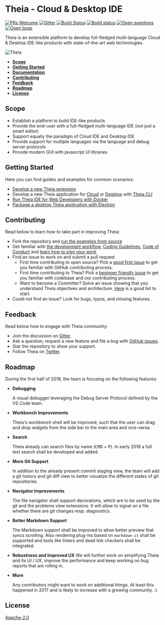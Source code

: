 # Theia - Cloud & Desktop IDE
[![PRs Welcome](https://img.shields.io/badge/PRs-welcome-brightgreen.svg?style=flat-square)](https://github.com/theia-ide/theia/labels/help%20wanted)
[![Gitter](https://img.shields.io/badge/chat-on%20gitter-blue.svg)](https://gitter.im/theia-ide/theia)
[![Build Status](https://travis-ci.org/theia-ide/theia.svg?branch=master)](https://travis-ci.org/theia-ide/theia)
[![Build status](https://ci.appveyor.com/api/projects/status/02s4d40orokl3njl/branch/master?svg=true)](https://ci.appveyor.com/project/kittaakos/theia/branch/master)
[![Open questions](https://img.shields.io/badge/Open-questions-pink.svg?style=flat-square)](https://github.com/theia-ide/theia/labels/question)
[![Open bugs](https://img.shields.io/badge/Open-bugs-red.svg?style=flat-square)](https://github.com/theia-ide/theia/labels/bug)

Theia is an extensible platform to develop full-fledged multi-language Cloud & Desktop IDE-like products with state-of-the-art web technologies.

![Theia](https://user-images.githubusercontent.com/372735/33182625-0f6575f0-d075-11e7-8ec7-53801e3892bd.jpg)

- [**Scope**](#scope)
- [**Getting Started**](#getting-started)
- [**Documentation**](#documentation)
- [**Contributing**](#contributing)
- [**Feedback**](#feedback)
- [**Roadmap**](#roadmap)
- [**License**](#license)

## Scope
- Establish a platform to build IDE-like products
- Provide the end-user with a full-fledged multi-language IDE  (not just a smart editor)
- Support equally the paradigm of Cloud IDE and Desktop IDE
- Provide support for multiple languages via the language and debug server protocols
- Provide modern GUI with javascript UI libraries

## Getting Started
Here you can find guides and examples for common scenarios:
- [Develop a new Theia extension](doc/Authoring_Extensions.md)
- Develop a new Theia application for [Cloud](examples/browser/package.json) or [Desktop](examples/electron/package.json) with [Theia CLI](dev-packages/cli/README.md)
- [Run Theia IDE for Web Developers with Docker](https://github.com/theia-ide/theia-apps#theia-docker)
- [Package a desktop Theia application with Electron](https://github.com/theia-ide/yangster-electron)

## Contributing

Read below to learn how to take part in improving Theia:
- Fork the repository and [run the examples from source](doc/Developing.md#quick-start)
- Get familiar with [the development workflow](doc/Developing.md), [Coding Guidelines](https://github.com/theia-ide/theia/wiki/Coding-Guidelines), [Code of Conduct](CODE_OF_CONDUCT.md) and [learn how to sign your work](CONTRIBUTING.md#sign-your-work)
- Find an issue to work on and submit a pull request
  - First time contributing to open source? Pick a [good first issue](https://github.com/theia-ide/theia/labels/good%20first%20issue) to get you familiar with GitHub contributing process.
  - First time contributing to Theia? Pick a [beginner friendly issue](https://github.com/theia-ide/theia/labels/beginners) to get you familiar with codebase and our contributing process.
  - Want to become a Committer? Solve an issue showing that you understand Theia objectives and architecture. [Here](https://github.com/theia-ide/theia/labels/help%20wanted) is a good list to start.
- Could not find an issue? Look for bugs, typos, and missing features.

## Feedback

Read below how to engage with Theia community:
- Join the discussion on [Gitter](https://gitter.im/theia-ide/theia).
- Ask a question, request a new feature and file a bug with [GitHub issues](https://github.com/theia-ide/theia/issues/new).
- Star the repository to show your support.
- Follow Theia on [Twitter](https://twitter.com/theia_ide).

## Roadmap
During the first half of 2018, the team is focusing on the following features:
 
 - __Debugging__ 
   
   A visual debugger leveraging the Debug Server Protocol defined by the VS Code team.

 - __Workbench Improvements__

   Theia's workbench shell will be improved, such that the user can drag and drop widgets from the side bar to the main area and vice-versa.

 - __Search__

   Theia already can search files by name (<kbd>CMD</kbd> + <kbd>P</kbd>). In early 2018 a full text search shall be developed and added.
 
 - __More Git Support__

   In addition to the already present commit staging view, the team will add a git history and git diff view to better visualize the different states of git repositories. 

 - __Navigator Improvements__

   The file navigator shall support decorations, which are to be used by the git and the problems view extensions. It will allow to signal on a file whether there are git changes resp. diagnostics.

 - __Better Markdown Support__ 

   The Markdown support shall be improved to allow better preview that syncs scrolling. Also rendering plug-ins based on `markdown-it` shall be supported and tools like linters and dead link checkers shall be integrated.

 - __Robustness and Improved UX__
   We will further work on simplifying Theia and its UI / UX, improve the performance and keep working on bug reports that are rolling in.

 - __More__

   Any contributors might want to work on additional things. At least this happened in 2017 and is likely to increase with a growing community. :) 

## License

[Apache-2.0](LICENSE)
